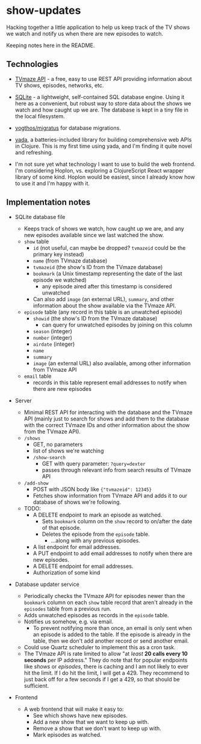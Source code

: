 # show-updates

Hacking together a little application to help us keep track of the TV shows we
watch and notify us when there are new episodes to watch.

Keeping notes here in the README.

## Technologies

* [TVmaze API](http://www.tvmaze.com/api) - a free, easy to use REST API
  providing information about TV shows, episodes, networks, etc.

* [SQLite](https://www.sqlite.org/) - a lightweight, self-contained SQL database
  engine. Using it here as a convenient, but robust way to store data about the
  shows we watch and how caught up we are. The database is kept in a tiny file
  in the local filesystem.

* [yogthos/migratus](https://github.com/yogthos/migratus) for database
  migrations.

* [yada](https://juxt.pro/yada/index.html), a batteries-included library for
  building comprehensive web APIs in Clojure. This is my first time using yada,
  and I'm finding it quite novel and refreshing.

* I'm not sure yet what technology I want to use to build the web frontend.
  I'm considering Hoplon, vs. exploring a ClojureScript React wrapper library of
  some kind. Hoplon would be easiest, since I already know how to use it and I'm
  happy with it.

## Implementation notes

* SQLite database file
  * Keeps track of shows we watch, how caught up we are, and any new episodes
    available since we last watched the show.
  * `show` table
    * `id` (not useful, can maybe be dropped? `tvmazeid` could be the primary
      key instead)
    * `name` (from TVmaze database)
    * `tvmazeid` (the show's ID from the TVmaze database)
    * `bookmark` (a Unix timestamp representing the date of the last episode
      we watched)
      * any episode aired after this timestamp is considered unwatched
    * Can also add `image` (an external URL), `summary`, and other information
      about the show available via the TVmaze API.
  * `episode` table (any record in this table is an unwatched episode)
    * `showid` (the show's ID from the TVmaze database)
      * can query for unwatched episodes by joining on this column
    * `season` (integer)
    * `number` (integer)
    * `airdate` (integer)
    * `name`
    * `summary`
    * `image` (an external URL) also available, among other information from
      TVmaze API
  * `email` table
    * records in this table represent email addresses to notify when there are
      new episodes

* Server
  * Minimal REST API for interacting with the database and the TVmaze API
    (mainly just to search for shows and add them to the database with the
    correct TVmaze IDs and other information about the show from the TVmaze
    API).
  * `/shows`
    * GET, no parameters
    * list of shows we're watching
    * `/show-search`
      * GET with query parameter: `?query=dexter`
      * passes through relevant info from search results of TVmaze API
  * `/add-show`
    * POST with JSON body like `{"tvmazeid": 12345}`
    * Fetches show information from TVmaze API and adds it to our database of
      shows we're following.
  * TODO:
    * A DELETE endpoint to mark an episode as watched.
      * Sets `bookmark` column on the `show` record to on/after the date of that
        episode.
      * Deletes the episode from the `episode` table.
        * ...along with any previous episodes.
    * A list endpoint for email addresses.
    * A PUT endpoint to add email addresses to notify when there are new
      episodes.
    * A DELETE endpoint for email addresses.
    * Authorization of some kind

* Database updater service
  * Periodically checks the TVmaze API for episodes newer than the `bookmark`
    column on each `show` table record that aren't already in the `episodes`
    table from a previous run.
  * Adds unwatched episodes as records in the `episode` table.
  * Notifies us somehow, e.g. via email.
    * To prevent notifying more than once, an email is only sent when an episode
      is added to the table. If the episode is already in the table, then we
      don't add another record or send another email.
  * Could use Quartz scheduler to implement this as a cron task.
  * The TVmaze API is rate limited to allow "at _least_ **20 calls every 10
    seconds** per IP address." They do note that for popular endpoints like
    _shows_ or _episodes_, there is caching and I am not likely to ever hit the
    limit. If I do hit the limit, I will get a 429. They recommend to just back
    off for a few seconds if I get a 429, so that should be sufficient.

* Frontend
  * A web frontend that will make it easy to:
    * See which shows have new episodes.
    * Add a new show that we want to keep up with.
    * Remove a show that we don't want to keep up with.
    * Mark episodes as watched.
